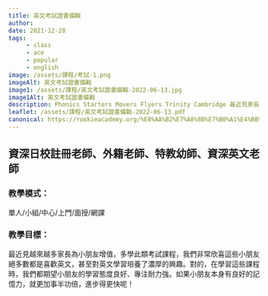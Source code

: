 ```yaml
---
title: 英文考試證書備戰
author:
date: 2021-12-28
tags: 
     - class
     - ace
     - popular
     - english
image: /assets/課程/考試-1.png
imageAlt: 英文考試證書備戰
image1: /assets/課程/英文考試證書備戰-2022-06-13.jpg
image1Alt: 英文考試證書備戰
description: Phonics Starters Movers Flyers Trinity Cambridge 最近見家長傾向為小朋友增值，為未來舖路，淘醉學習此類考試課程，我們非常欣喜這些小朋友絕多數都是喜歡英文，甚至對英文學習培養了濃厚的興趣。對的，在學習這些課程時，我們都期望小朋友的學習態度良好、專注耐力強。如果小朋友本身有良好的記憶力，就更加事半功倍，進步得更快呢！
leaflet: /assets/課程/英文考試證書備戰-2022-06-13.pdf
canonical: https://rookieacademy.org/%E8%AA%B2%E7%A8%8B%E7%B0%A1%E4%BB%8B/%E8%8B%B1%E8%AA%9E%E8%80%83%E8%A9%A6%E8%AA%8D%E8%AD%89%E8%AA%B2%E7%A8%8B/
---
```


## 資深日校註冊老師、外籍老師、特教幼師、資深英文老師

### 教學模式：

單人/小組/中心/上門/面授/網課

### 教學目標：

最近見越來越多家長為小朋友增值，多學此類考試課程，我們非常欣喜這些小朋友絕多數都是喜歡英文，甚至對英文學習培養了濃厚的興趣。對的，在學習這些課程時，我們都期望小朋友的學習態度良好、專注耐力強。如果小朋友本身有良好的記憶力，就更加事半功倍，進步得更快呢！
